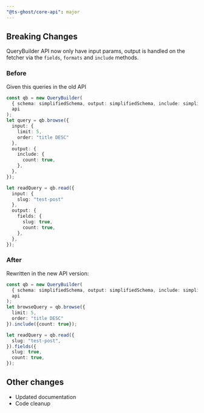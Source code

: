 ```yaml
---
"@ts-ghost/core-api": major
---
```


## Breaking Changes

QueryBuilder API now only have input params, output is handled on the fetcher via the `fields`, `formats` and `include` methods.

### Before 

Given this queries in the old API
```ts
const qb = new QueryBuilder(
  { schema: simplifiedSchema, output: simplifiedSchema, include: simplifiedIncludeSchema },
  api
);
let query = qb.browse({
  input: {
    limit: 5,
    order: "title DESC"
  },
  output: {
    include: {
      count: true,
    },
  },
});

let readQuery = qb.read({
  input: {
    slug: "test-post"
  },
  output: {
    fields: {
      slug: true,
      count: true,
    },
  },
});
```

### After

Rewritten in the new API version:

```ts
const qb = new QueryBuilder(
  { schema: simplifiedSchema, output: simplifiedSchema, include: simplifiedIncludeSchema },
  api
);
let browseQuery = qb.browse({
  limit: 5,
  order: "title DESC"
}).include({count: true});

let readQuery = qb.read({
  slug: "test-post",
}).fields({
  slug: true,
  count: true,
});
```

## Other changes

- Updated documentation
- Code cleanup